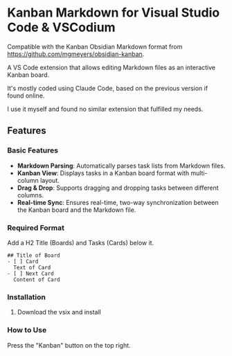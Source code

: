 # Kanban Markdown for Visual Studio Code & VSCodium

Compatible with the Kanban Obsidian Markdown format from https://github.com/mgmeyers/obsidian-kanban.

A VS Code extension that allows editing Markdown files as an interactive Kanban board.

It's mostly coded using Claude Code, based on the previous version if found online.

I use it myself and found no similar extension that fulfilled my needs. 

## Features

### Basic Features

- **Markdown Parsing**: Automatically parses task lists from Markdown files.
- **Kanban View**: Displays tasks in a Kanban board format with multi-column layout.
- **Drag & Drop**: Supports dragging and dropping tasks between different columns.
- **Real-time Sync**: Ensures real-time, two-way synchronization between the Kanban board and the Markdown file.

### Required Format

Add a H2 Title (Boards) and Tasks (Cards) below it.

```
## Title of Board
- [ ] Card
  Text of Card
- [ ] Next Card
  Content of Card
```

### Installation

1. Download the vsix and install

### How to Use

Press the "Kanban" button on the top right.
